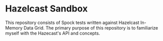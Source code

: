 # Hazelcast Sandbox

This repository consists of Spock tests written against Hazelcast In-Memory Data Grid. The primary purpose of this repository is to familiarize myself with the Hazecast's API and concepts.
